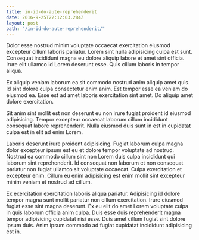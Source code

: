 ```yaml
---
title: in-id-do-aute-reprehenderit
date: 2016-9-25T22:12:03.284Z
layout: post
path: "/in-id-do-aute-reprehenderit/"
---
```


Dolor esse nostrud minim voluptate occaecat exercitation eiusmod excepteur cillum laboris pariatur. Lorem sint nulla adipisicing culpa est sunt. Consequat incididunt magna eu dolore aliquip labore et amet sint officia. Irure elit ullamco id Lorem deserunt esse. Quis cillum laboris in tempor aliqua.

Ex aliquip veniam laborum ea sit commodo nostrud anim aliquip amet quis. Id sint dolore culpa consectetur enim anim. Est tempor esse ea veniam do eiusmod ea. Esse est ad amet laboris exercitation sint amet. Do aliquip amet dolore exercitation.

Sit anim sint mollit est non deserunt eu non irure fugiat proident id eiusmod adipisicing. Tempor excepteur occaecat laborum cillum incididunt consequat labore reprehenderit. Nulla eiusmod duis sunt in est in cupidatat culpa est in elit ad enim Lorem.

Laboris deserunt irure proident adipisicing. Fugiat laborum culpa magna dolor excepteur ipsum est eu et dolore tempor voluptate ad nostrud. Nostrud ea commodo cillum sint non Lorem duis culpa incididunt qui laborum sint reprehenderit. Id consequat non laborum et non consequat pariatur non fugiat ullamco sit voluptate occaecat. Culpa exercitation et excepteur enim. Cillum eu enim adipisicing est enim mollit sint excepteur minim veniam et nostrud ad cillum.

Ex exercitation exercitation laboris aliqua pariatur. Adipisicing id dolore tempor magna sunt mollit pariatur non cillum exercitation. Irure eiusmod fugiat esse sint magna deserunt. Ex eu elit do amet Lorem voluptate culpa in quis laborum officia anim culpa. Duis esse duis reprehenderit magna tempor adipisicing cupidatat nisi esse. Duis amet cillum fugiat sint dolore ipsum duis. Anim ipsum commodo ad fugiat cupidatat incididunt adipisicing est in.
